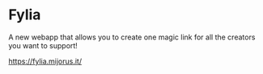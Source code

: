 # Fylia

A new webapp that allows you to create one magic link for all the creators you want to support!

https://fylia.mijorus.it/

